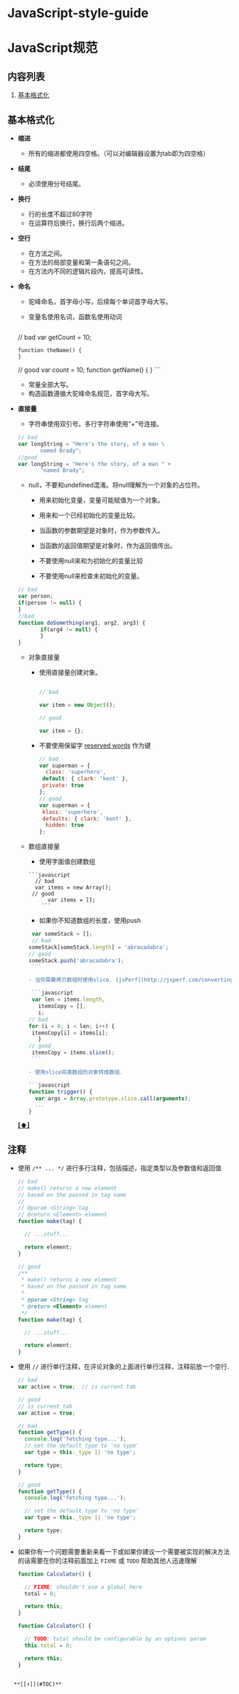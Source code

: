 JavaScript-style-guide
======================

# JavaScript规范

## <a name='TOC'>内容列表</a>
1. [基本格式化](#basic)


## <a name='basic'>基本格式化</a>
- **缩进**
	+ 所有的缩进都使用四空格。（可以对编辑器设置为tab即为四空格）
	
- **结尾**
	+ 必须使用分号结尾。
	
- **换行**
 	+ 行的长度不超过80字符
 	+ 在运算符后换行，换行后两个缩进。
 	
- **空行**
	+ 在方法之间。
	+ 在方法的局部变量和第一条语句之间。
	+ 在方法内不同的逻辑片段内，提高可读性。
- **命名**
	+ 驼峰命名，首字母小写，后续每个单词首字母大写。
	+ 变量名使用名词，函数名使用动词
	
	    ```javascript
	 // bad
	  var getCount = 10;
    
	  function theName() {
	  }

	 // good
	 var count = 10;
 	 function getName() {
 	 }
	  ```
    
    + 常量全部大写。
    + 构造函数遵循大驼峰命名规范，首字母大写。
    
- **直接量**
 
	+ 字符串使用双引号。多行字符串使用“+”号连接。
	
	 ```javascript
	// bad
	var longString = "Here's the story, of a man \
			named Brady";
	//good
	var longString = "Here's the story, of a man " + 
			"named Brady";
	```
	
	+ null，不要和undefined混淆。将null理解为一个对象的占位符。
	
		+ 用来初始化变量，变量可能赋值为一个对象。
		+ 用来和一个已经初始化的变量比较。
		+ 当函数的参数期望是对象时，作为参数传入。
		+ 当函数的返回值期望是对象时，作为返回值传出。
		
		+ 不要使用null来和为初始化的变量比较
		+ 不要使用null来检查未初始化的变量。
		
	 ```javascript
	// bad
	var person;
	if(person != null) {
	}
	//bad 
	function doSomething(arg1, arg2, arg3) {
			if(arg4 != null) {
			}
	}
	```
	
	+ 对象直接量
	
		+ 使用直接量创建对象。
		
			```javascript
	
			// bad
	
			var item = new Object();

			// good

			var item = {};
			```
		
		+ 不要使用保留字 [reserved words](https://developer.mozilla.org/en-US/docs/JavaScript/Reference/Reserved_Words) 作为键

		    ```javascript
		    // bad
		   var superman = {
		      class: 'superhero',
		     default: { clark: 'kent' },
		     private: true
		    };
		    // good
		    var superman = {
		     klass: 'superhero',
		     defaults: { clark: 'kent' },
		      hidden: true
		    };
		    ```
    
 
	+ 数组直接量
    
   		 - 使用字面值创建数组

		  ```javascript
		    // bad
		    var items = new Array();
		   // good
	            var items = [];
    		  ```

  	 	- 如果你不知道数组的长度，使用push

		 ```javascript
		  var someStack = [];
		  // bad
		 someStack[someStack.length] = 'abracadabra';
		 // good
		 someStack.push('abracadabra');
		  ```

 		- 当你需要拷贝数组时使用slice. [jsPerf](http://jsperf.com/converting-arguments-to-an-array/7)

		  ```javascript
		  var len = items.length,
		    itemsCopy = [],
		    i;
		// bad
		for (i = 0; i < len; i++) {
		  itemsCopy[i] = items[i];
    		}
		// good
		  itemsCopy = items.slice();
		  ```

  		- 使用slice将类数组的对象转成数组.

		 ```javascript
		 function trigger() {
		   var args = Array.prototype.slice.call(arguments);
		   ...
		 }
		 ```

	 **[[⬆]](#TOC)**
    
## <a name='comments'>注释</a>

  - 使用 `/** ... */` 进行多行注释，包括描述，指定类型以及参数值和返回值

    ```javascript
    // bad
    // make() returns a new element
    // based on the passed in tag name
    //
    // @param <String> tag
    // @return <Element> element
    function make(tag) {

      // ...stuff...

      return element;
    }

    // good
    /**
     * make() returns a new element
     * based on the passed in tag name
     *
     * @param <String> tag
     * @return <Element> element
     */
    function make(tag) {

      // ...stuff...

      return element;
    }
    ```

  - 使用 `//` 进行单行注释，在评论对象的上面进行单行注释，注释前放一个空行.

    ```javascript
    // bad
    var active = true;  // is current tab

    // good
    // is current tab
    var active = true;

    // bad
    function getType() {
      console.log('fetching type...');
      // set the default type to 'no type'
      var type = this._type || 'no type';

      return type;
    }

    // good
    function getType() {
      console.log('fetching type...');

      // set the default type to 'no type'
      var type = this._type || 'no type';

      return type;
    }
    ```

  - 如果你有一个问题需要重新来看一下或如果你建议一个需要被实现的解决方法的话需要在你的注释前面加上 `FIXME` 或 `TODO` 帮助其他人迅速理解

    ```javascript
    function Calculator() {

      // FIXME: shouldn't use a global here
      total = 0;

      return this;
    }
    ```

    ```javascript
    function Calculator() {

      // TODO: total should be configurable by an options param
      this.total = 0;

      return this;
    }
  ```

    **[[⬆]](#TOC)**
	


